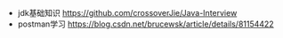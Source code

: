 * jdk基础知识
https://github.com/crossoverJie/Java-Interview
* postman学习
https://blog.csdn.net/brucewsk/article/details/81154422

